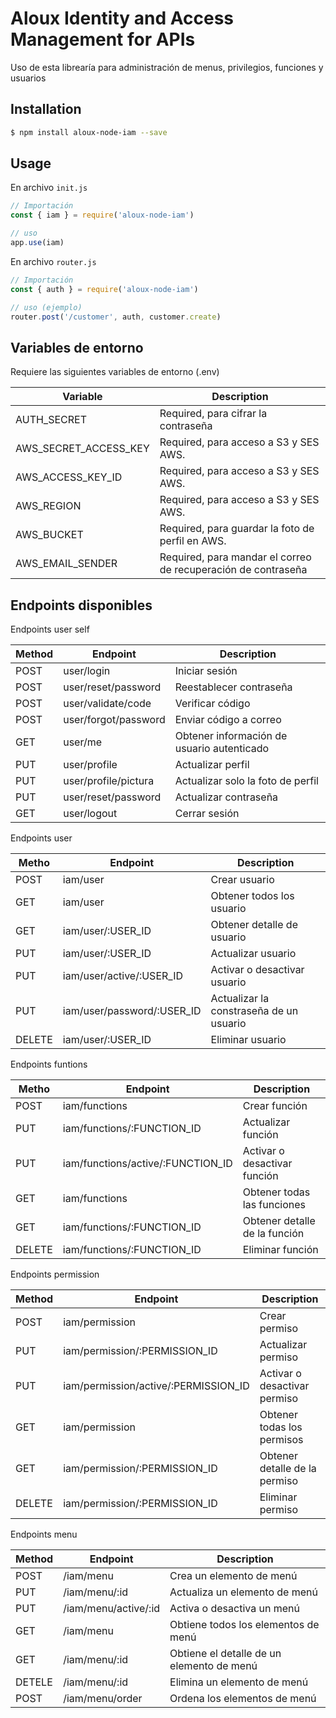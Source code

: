 # Aloux Identity and Access Management for APIs

Uso de esta librearía para administración de menus, privilegios, funciones y usuarios

## Installation

```bash
$ npm install aloux-node-iam --save
```


## Usage
En archivo `init.js`

```js
// Importación
const { iam } = require('aloux-node-iam')

// uso
app.use(iam)
```


En archivo `router.js`

```js
// Importación
const { auth } = require('aloux-node-iam')

// uso (ejemplo)
router.post('/customer', auth, customer.create)
```

## Variables de entorno

Requiere las siguientes variables de entorno (.env)

| Variable              |   Description |
| ----------------------|---------------|
| AUTH_SECRET           |   Required, para cifrar la contraseña |
| AWS_SECRET_ACCESS_KEY |   Required, para acceso a S3 y SES AWS. |
| AWS_ACCESS_KEY_ID     |   Required, para acceso a S3 y SES AWS. |
| AWS_REGION            |   Required, para acceso a S3 y SES AWS. |
| AWS_BUCKET            |   Required, para guardar la foto de perfil en AWS. |
| AWS_EMAIL_SENDER      |   Required, para mandar el correo de recuperación de contraseña |


## Endpoints disponibles

Endpoints user self

| Method    |   Endpoint                |   Description |
| --------- | --------------------------|---------------|
| POST      |   user/login              |   Iniciar sesión |
| POST      |   user/reset/password     |   Reestablecer contraseña |
| POST      |   user/validate/code      |   Verificar código |
| POST      |   user/forgot/password    |	Enviar código a correo |
| GET       |	user/me                 |	Obtener información de usuario autenticado |
| PUT       |	user/profile            |	Actualizar perfil |
| PUT       |	user/profile/pictura    |	Actualizar solo la foto de perfil |
| PUT       |	user/reset/password     |	Actualizar contraseña |
| GET       |	user/logout             |	Cerrar sesión |


Endpoints user

| Metho     |   Endpoint                    |   Description |
| --------- | ------------------------------|---------------|
| POST      |   iam/user                    |	Crear usuario |
| GET       |	iam/user                    |	Obtener todos los usuario |
| GET       |	iam/user/:USER_ID           |	Obtener detalle de usuario |
| PUT       |	iam/user/:USER_ID           |	Actualizar usuario |
| PUT       |	iam/user/active/:USER_ID    |	Activar o desactivar usuario |
| PUT       |	iam/user/password/:USER_ID  |	Actualizar la constraseña de un usuario |
| DELETE    |	iam/user/:USER_ID           |	Eliminar usuario |


Endpoints funtions

| Metho     |   Endpoint                            |   Description |
| --------- | --------------------------------------|---------------|
| POST      |   iam/functions                       |   Crear función |
| PUT       |	iam/functions/:FUNCTION_ID          |	Actualizar función |
| PUT       |	iam/functions/active/:FUNCTION_ID   |	Activar o desactivar función |
| GET       |	iam/functions                       |	Obtener todas las funciones |
| GET       |	iam/functions/:FUNCTION_ID          |	Obtener detalle de la función |
| DELETE    |	iam/functions/:FUNCTION_ID          |	Eliminar función |


Endpoints permission

| Method    |   Endpoint                                |   Description |
| --------- | ------------------------------------------|---------------|
| POST      |	iam/permission                          |   Crear permiso
| PUT       |	iam/permission/:PERMISSION_ID           |	Actualizar permiso |
| PUT       |	iam/permission/active/:PERMISSION_ID    |	Activar o desactivar permiso |
| GET       |	iam/permission                          |   Obtener todas los permisos |
| GET       |	iam/permission/:PERMISSION_ID           |	Obtener detalle de la permiso |
| DELETE    |	iam/permission/:PERMISSION_ID           |	Eliminar permiso |


Endpoints menu

| Method    |   Endpoint                |   Description |
| --------- | --------------------------|---------------|
| POST      |   /iam/menu               |   Crea un elemento de menú |
| PUT       |   /iam/menu/:id           |   Actualiza un elemento de menú |
| PUT       |   /iam/menu/active/:id    |   Activa o desactiva un menú |
| GET       |   /iam/menu               |   Obtiene todos los elementos de menú |
| GET       |   /iam/menu/:id           |   Obtiene el detalle de un elemento de menú |
| DETELE    |   /iam/menu/:id           |   Elimina un elemento de menú |
| POST      |   /iam/menu/order         |   Ordena los elementos de menú |